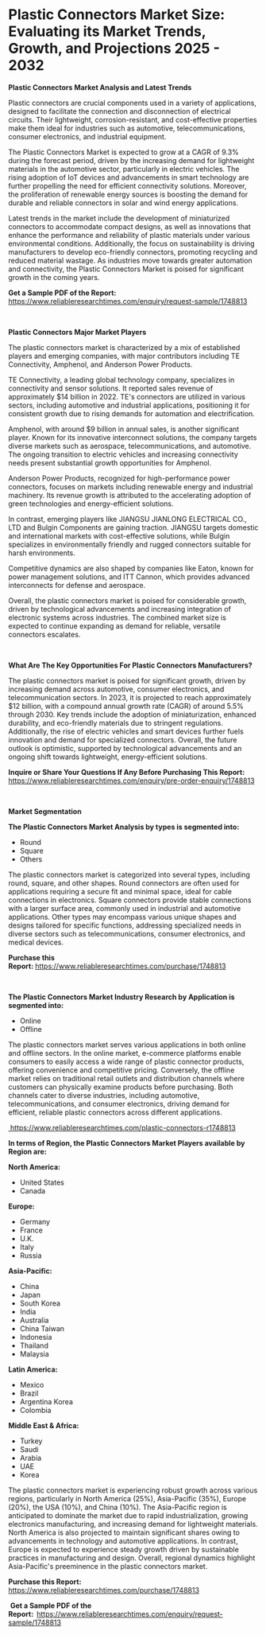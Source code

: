 <p><h1>Plastic Connectors Market Size: Evaluating its Market Trends, Growth, and Projections 2025 - 2032</h1></p><p><strong>Plastic Connectors Market Analysis and Latest Trends</strong></p>
<p><p>Plastic connectors are crucial components used in a variety of applications, designed to facilitate the connection and disconnection of electrical circuits. Their lightweight, corrosion-resistant, and cost-effective properties make them ideal for industries such as automotive, telecommunications, consumer electronics, and industrial equipment.</p><p>The Plastic Connectors Market is expected to grow at a CAGR of 9.3% during the forecast period, driven by the increasing demand for lightweight materials in the automotive sector, particularly in electric vehicles. The rising adoption of IoT devices and advancements in smart technology are further propelling the need for efficient connectivity solutions. Moreover, the proliferation of renewable energy sources is boosting the demand for durable and reliable connectors in solar and wind energy applications.</p><p>Latest trends in the market include the development of miniaturized connectors to accommodate compact designs, as well as innovations that enhance the performance and reliability of plastic materials under various environmental conditions. Additionally, the focus on sustainability is driving manufacturers to develop eco-friendly connectors, promoting recycling and reduced material wastage. As industries move towards greater automation and connectivity, the Plastic Connectors Market is poised for significant growth in the coming years.</p></p>
<p><strong>Get a Sample PDF of the Report:&nbsp;</strong> <a href="https://www.reliableresearchtimes.com/enquiry/request-sample/1748813?utm_campaign=3106&utm_medium=2&utm_source=Github&utm_content=ia&utm_term=18042025&utm_id=plastic-connectors">https://www.reliableresearchtimes.com/enquiry/request-sample/1748813</a></p>
<p>&nbsp;</p>
<p><strong>Plastic Connectors Major Market Players</strong></p>
<p><p>The plastic connectors market is characterized by a mix of established players and emerging companies, with major contributors including TE Connectivity, Amphenol, and Anderson Power Products.</p><p>TE Connectivity, a leading global technology company, specializes in connectivity and sensor solutions. It reported sales revenue of approximately $14 billion in 2022. TE's connectors are utilized in various sectors, including automotive and industrial applications, positioning it for consistent growth due to rising demands for automation and electrification.</p><p>Amphenol, with around $9 billion in annual sales, is another significant player. Known for its innovative interconnect solutions, the company targets diverse markets such as aerospace, telecommunications, and automotive. The ongoing transition to electric vehicles and increasing connectivity needs present substantial growth opportunities for Amphenol.</p><p>Anderson Power Products, recognized for high-performance power connectors, focuses on markets including renewable energy and industrial machinery. Its revenue growth is attributed to the accelerating adoption of green technologies and energy-efficient solutions.</p><p>In contrast, emerging players like JIANGSU JIANLONG ELECTRICAL CO., LTD and Bulgin Components are gaining traction. JIANGSU targets domestic and international markets with cost-effective solutions, while Bulgin specializes in environmentally friendly and rugged connectors suitable for harsh environments.</p><p>Competitive dynamics are also shaped by companies like Eaton, known for power management solutions, and ITT Cannon, which provides advanced interconnects for defense and aerospace.</p><p>Overall, the plastic connectors market is poised for considerable growth, driven by technological advancements and increasing integration of electronic systems across industries. The combined market size is expected to continue expanding as demand for reliable, versatile connectors escalates.</p></p>
<p>&nbsp;</p>
<p><strong>What Are The Key Opportunities For Plastic Connectors Manufacturers?</strong></p>
<p><p>The plastic connectors market is poised for significant growth, driven by increasing demand across automotive, consumer electronics, and telecommunication sectors. In 2023, it is projected to reach approximately $12 billion, with a compound annual growth rate (CAGR) of around 5.5% through 2030. Key trends include the adoption of miniaturization, enhanced durability, and eco-friendly materials due to stringent regulations. Additionally, the rise of electric vehicles and smart devices further fuels innovation and demand for specialized connectors. Overall, the future outlook is optimistic, supported by technological advancements and an ongoing shift towards lightweight, energy-efficient solutions.</p></p>
<p><strong>Inquire or Share Your Questions If Any Before Purchasing This Report:</strong> <a href="https://www.reliableresearchtimes.com/enquiry/pre-order-enquiry/1748813?utm_campaign=3106&utm_medium=2&utm_source=Github&utm_content=ia&utm_term=18042025&utm_id=plastic-connectors">https://www.reliableresearchtimes.com/enquiry/pre-order-enquiry/1748813</a></p>
<p>&nbsp;</p>
<p><strong>Market Segmentation</strong></p>
<p><strong>The Plastic Connectors Market Analysis by types is segmented into:</strong></p>
<p><ul><li>Round</li><li>Square</li><li>Others</li></ul></p>
<p><p>The plastic connectors market is categorized into several types, including round, square, and other shapes. Round connectors are often used for applications requiring a secure fit and minimal space, ideal for cable connections in electronics. Square connectors provide stable connections with a larger surface area, commonly used in industrial and automotive applications. Other types may encompass various unique shapes and designs tailored for specific functions, addressing specialized needs in diverse sectors such as telecommunications, consumer electronics, and medical devices.</p></p>
<p><strong>Purchase this Report:&nbsp;</strong><a href="https://www.reliableresearchtimes.com/purchase/1748813?utm_campaign=3106&utm_medium=2&utm_source=Github&utm_content=ia&utm_term=18042025&utm_id=plastic-connectors">https://www.reliableresearchtimes.com/purchase/1748813</a></p>
<p>&nbsp;</p>
<p><strong>The Plastic Connectors Market Industry Research by Application is segmented into:</strong></p>
<p><ul><li>Online</li><li>Offline</li></ul></p>
<p><p>The plastic connectors market serves various applications in both online and offline sectors. In the online market, e-commerce platforms enable consumers to easily access a wide range of plastic connector products, offering convenience and competitive pricing. Conversely, the offline market relies on traditional retail outlets and distribution channels where customers can physically examine products before purchasing. Both channels cater to diverse industries, including automotive, telecommunications, and consumer electronics, driving demand for efficient, reliable plastic connectors across different applications.</p></p>
<p><a href="https://www.reliableresearchtimes.com/plastic-connectors-r1748813?utm_campaign=3106&utm_medium=2&utm_source=Github&utm_content=ia&utm_term=18042025&utm_id=plastic-connectors">&nbsp;https://www.reliableresearchtimes.com/plastic-connectors-r1748813</a></p>
<p><strong>In terms of Region, the Plastic Connectors Market Players available by Region are:</strong></p>
<p>
    <p> <strong> North America: </strong>
        <ul>
            <li>United States</li>
            <li>Canada</li>
        </ul>
        </p> 
    <p> <strong> Europe: </strong>
        <ul>
            <li>Germany</li>
            <li>France</li>
            <li>U.K.</li>
            <li>Italy</li>
            <li>Russia</li>
        </ul>
        </p> 
    <p> <strong> Asia-Pacific: </strong>
        <ul>
            <li>China</li>
            <li>Japan</li>
            <li>South Korea</li>
            <li>India</li>
            <li>Australia</li>
            <li>China Taiwan</li>
            <li>Indonesia</li>
            <li>Thailand</li>
            <li>Malaysia</li>
        </ul>
        </p> 
    <p> <strong> Latin America: </strong>
        <ul>
            <li>Mexico</li>
            <li>Brazil</li>
            <li>Argentina Korea</li>
            <li>Colombia</li>
        </ul>
        </p> 
    <p> <strong> Middle East & Africa: </strong>
        <ul>
            <li>Turkey</li>
            <li>Saudi</li>
            <li>Arabia</li>
            <li>UAE</li>
            <li>Korea</li>
        </ul>
    </p>
    </p>
<p><p>The plastic connectors market is experiencing robust growth across various regions, particularly in North America (25%), Asia-Pacific (35%), Europe (20%), the USA (10%), and China (10%). The Asia-Pacific region is anticipated to dominate the market due to rapid industrialization, growing electronics manufacturing, and increasing demand for lightweight materials. North America is also projected to maintain significant shares owing to advancements in technology and automotive applications. In contrast, Europe is expected to experience steady growth driven by sustainable practices in manufacturing and design. Overall, regional dynamics highlight Asia-Pacific's preeminence in the plastic connectors market.</p></p>
<p><strong>Purchase this Report: </strong><a href="https://www.reliableresearchtimes.com/purchase/1748813?utm_campaign=3106&utm_medium=2&utm_source=Github&utm_content=ia&utm_term=18042025&utm_id=plastic-connectors">https://www.reliableresearchtimes.com/purchase/1748813</a></p>
<p>&nbsp;<strong>Get a Sample PDF of the Report:&nbsp;&nbsp;</strong><a href="https://www.reliableresearchtimes.com/enquiry/request-sample/1748813?utm_campaign=3106&utm_medium=2&utm_source=Github&utm_content=ia&utm_term=18042025&utm_id=plastic-connectors">https://www.reliableresearchtimes.com/enquiry/request-sample/1748813</a></p>
<p><strong></strong></p>
<p><p></p><p></p><p></p></p>